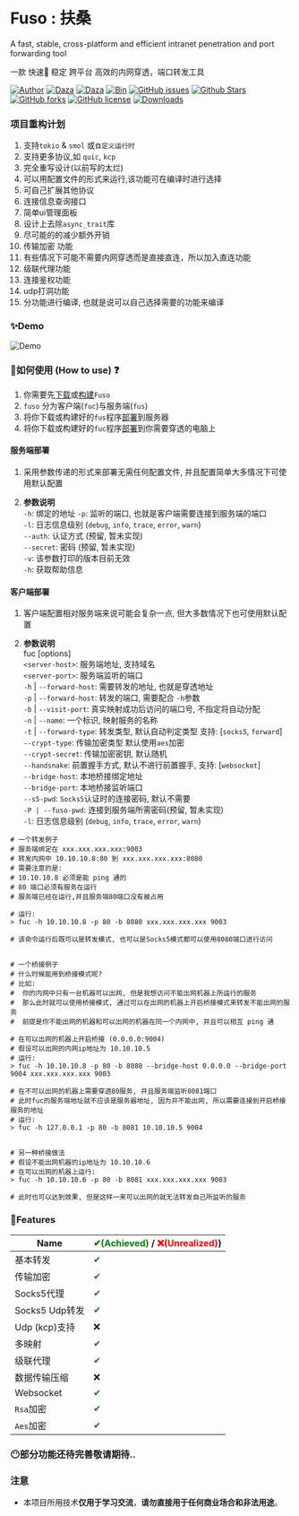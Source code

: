 # Fuso :  扶桑
A fast, stable, cross-platform and efficient intranet penetration and port forwarding tool

一款 快速🚀 稳定 跨平台 高效的内网穿透，端口转发工具

[![Author](https://img.shields.io/badge/Author-editso-blueviolet)](https://github.com/editso) 
[![Daza](https://img.shields.io/badge/Misc-1x2Bytes-blueviolet)](https://github.com/B1eed) 
[![Daza](https://img.shields.io/badge/Misc-ifishzz-blueviolet)](https://github.com/ifishzz) 
[![Bin](https://img.shields.io/badge/Fuso-Bin-ff69b4)](https://github.com/editso/fuso/releases) 
[![GitHub issues](https://img.shields.io/github/issues/editso/fuso)](https://github.com/editso/fuso/issues) 
[![Github Stars](https://img.shields.io/github/stars/editso/fuso)](https://github.com/editso/fuso) 
[![GitHub forks](https://img.shields.io/github/forks/editso/fuso)](https://github.com/editso/fuso)
[![GitHub license](https://img.shields.io/github/license/editso/fuso)](https://github.com/editso/fuso)
[![Downloads](https://img.shields.io/github/downloads/editso/fuso/total?label=Release%20Download)](https://github.com/editso/fuso/releases/latest)


### 项目重构计划
1. 支持`tokio` & `smol` 或`自定义运行时`
2. 支持更多协议,如 `quic`, `kcp`
3. 完全重写设计(以前写的太烂)
4. 可以用配置文件的形式来运行,该功能可在编译时进行选择
5. 可自己扩展其他协议
6. 连接信息查询接口
7. 简单ui管理面板
8. 设计上去除`async_trait`库
9. 尽可能的的减少额外开销
10. 传输加密 功能
11. 有些情况下可能不需要内网穿透而是直接直连，所以加入直连功能
12. 级联代理功能
14. 连接鉴权功能
15. udp打洞功能
16. 分功能进行编译, 也就是说可以自己选择需要的功能来编译

### ✨Demo

![Demo](demo/demo.gif)


### 👀如何使用 (How to use) ❓
1. 你需要先[下载](https://github.com/editso/fuso/releases/latest)或[构建](#Build)`Fuso`
2. `fuso` 分为客户端(`fuc`)与服务端(`fus`)
3. 将你下载或构建好的`fus`程序[部署](#服务端部署)到服务器
4. 将你下载或构建好的`fuc`程序[部署](#客户端部署)到你需要穿透的电脑上

#### 服务端部署
1. 采用参数传递的形式来部署无需任何配置文件, 并且配置简单大多情况下可使用默认配置

2. **参数说明**    
`-h`: 绑定的地址
`-p`: 监听的端口, 也就是客户端需要连接到服务端的端口  
`-l`: 日志信息级别 (`debug`, `info`, `trace`, `error`, `warn`)  
`--auth`: 认证方式 (预留, 暂未实现)   
`--secret`: 密码 (预留, 暂未实现)  
`-v`: 该参数打印的版本目前无效  
`-h`: 获取帮助信息


#### 客户端部署
1. 客户端配置相对服务端来说可能会复杂一点, 但大多数情况下也可使用默认配置
 
2. **参数说明**   
fuc [options] <server-host> <server-port>  
`<server-host>`: 服务端地址, 支持域名  
`<server-port>`: 服务端监听的端口  
`-h` | `--forward-host`: 需要转发的地址, 也就是穿透地址  
`-p` | `--forward-host`: 转发的端口, 需要配合 `-h`参数  
`-b` | `--visit-port`: 真实映射成功后访问的端口号, 不指定将自动分配  
`-n` | `--name`: 一个标识, 映射服务的名称   
`-t` | `--forward-type`: 转发类型, 默认自动判定类型 支持: [`socks5`, `forward`]  
`--crypt-type`: 传输加密类型 默认使用`aes`加密  
`--crypt-secret`: 传输加密密钥, 默认随机  
`--handsnake`: 前置握手方式, 默认不进行前置握手, 支持: [`websocket`]  
`--bridge-host`: 本地桥接绑定地址    
`--bridge-port`: 本地桥接监听端口    
`--s5-pwd`: `Socks5`认证时的连接密码, 默认不需要  
`-P | --fuso-pwd`: 连接到服务端所需密码(预留, 暂未实现)  
`-l`: 日志信息级别 (`debug`, `info`, `trace`, `error`, `warn`)  

```
# 一个转发例子
# 服务端绑定在 xxx.xxx.xxx.xxx:9003
# 转发内网中 10.10.10.8:80 到 xxx.xxx.xxx.xxx:8080
# 需要注意的是:
# 10.10.10.8 必须是能 ping 通的
# 80 端口必须有服务在运行
# 服务端已经在运行,并且服务端80端口没有被占用

# 运行: 
> fuc -h 10.10.10.8 -p 80 -b 8080 xxx.xxx.xxx.xxx 9003

# 该命令运行后既可以是转发模式, 也可以是Socks5模式都可以使用8080端口进行访问


# 一个桥接例子
# 什么时候能用到桥接模式呢? 
# 比如: 
#  你的内网中只有一台机器可以出网, 但是我想访问不能出网机器上所运行的服务
#  那么此时就可以使用桥接模式, 通过可以在出网的机器上开启桥接模式来转发不能出网的服务
#  前提是你不能出网的机器和可以出网的机器在同一个内网中, 并且可以相互 ping 通

# 在可以出网的机器上开启桥接 (0.0.0.0:9004)
# 假设可以出网的内网ip地址为 10.10.10.5
# 运行:
> fuc -h 10.10.10.8 -p 80 -b 8080 --bridge-host 0.0.0.0 --bridge-port 9004 xxx.xxx.xxx.xxx 9003

# 在不可以出网的机器上需要穿透80服务, 并且服务端监听8081端口
# 此时fuc的服务端地址就不应该是服务器地址, 因为并不能出网, 所以需要连接到开启桥接服务的地址
# 运行:
> fuc -h 127.0.0.1 -p 80 -b 8081 10.10.10.5 9004


# 另一种桥接做法
# 假设不能出网机器的ip地址为 10.10.10.6
# 在可以出网的机器上运行:
> fuc -h 10.10.10.6 -p 80 -b 8081 xxx.xxx.xxx.xxx 9003

# 此时也可以达到效果, 但是这样一来可以出网的就无法转发自己所监听的服务

```


### 🤔Features
| Name           | <font color="green">✔(Achieved)</font> / <font color="red">❌(Unrealized)</font>) |
| -------------- | -------------------------------------------------------------------------------- |
| 基本转发       | <font color="green">✔</font>                                                     |
| 传输加密       | <font color="green">✔</font>                                                     |
| Socks5代理     | <font color="green">✔</font>                                                     |
| Socks5 Udp转发 | <font color="green">✔</font>                                                     |
| Udp (kcp)支持  | ❌                                                                                |
| 多映射         | <font color="green">✔</font>                                                     |
| 级联代理       | <font color="green">✔</font>                                                     |
| 数据传输压缩   | ❌                                                                                |
| Websocket      | <font color="green">✔</font>                                                     |
| `Rsa`加密      | <font color="green">✔</font>                                                     |
| `Aes`加密      | <font color="green">✔</font>                                                     |

### 😶部分功能还待完善敬请期待..

### 注意
- 本项目所用技术**仅用于学习交流**，**请勿直接用于任何商业场合和非法用途**。

